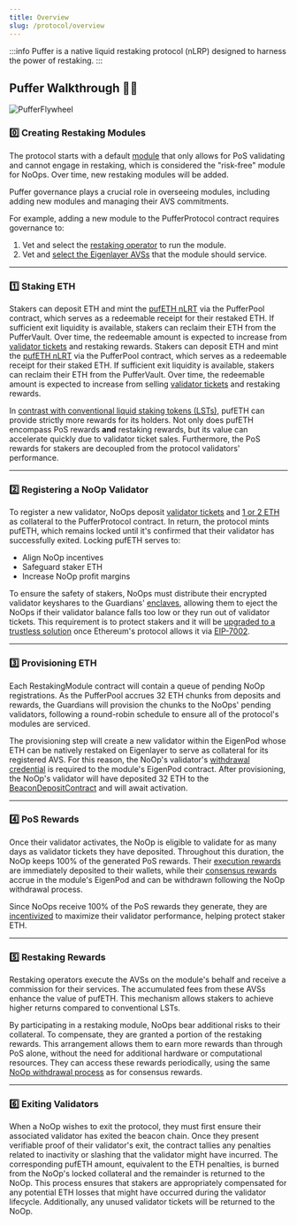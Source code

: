 ```yaml
---
title: Overview
slug: /protocol/overview
---
```


:::info 
Puffer is a native liquid restaking protocol (nLRP) designed to harness the power of restaking.
:::


## Puffer Walkthrough 👩‍🏫

<div style={{textAlign: 'center'}}>

![PufferFlywheel](/img/PufferProtocol.png)
</div>

### 0️⃣ Creating Restaking Modules
The protocol starts with a default [module](/protocol/restaking-modules#puffer-modules-) that only allows for PoS validating and cannot engage in restaking, which is considered the "risk-free" module for NoOps. Over time, new restaking modules will be added.

Puffer governance plays a crucial role in overseeing modules, including adding new modules and managing their AVS commitments.

For example, adding a new module to the PufferProtocol contract requires governance to:
1. Vet and select the [restaking operator](/protocol/restaking-modules#restricting-reops) to run the module.
2. Vet and [select the Eigenlayer AVSs](/protocol/restaking-modules#restricting-avss) that the module should service.

---
### 1️⃣ Staking ETH  
Stakers can deposit ETH and mint the [pufETH nLRT](/protocol/nlrt#pufeth) via the PufferPool contract, which serves as a redeemable receipt for their restaked ETH. If sufficient exit liquidity is available, stakers can reclaim their ETH from the PufferVault. Over time, the redeemable amount is expected to increase from [validator tickets](/protocol/validator-tickets) and restaking rewards.
Stakers can deposit ETH and mint the [pufETH nLRT](/protocol/nlrt#pufeth) via the PufferPool contract, which serves as a redeemable receipt for their staked ETH. If sufficient exit liquidity is available, stakers can reclaim their ETH from the PufferVault. Over time, the redeemable amount is expected to increase from selling [validator tickets](/protocol/validator-tickets) and restaking rewards.

In [contrast with conventional liquid staking tokens (LSTs)](/protocol/nlrt#what-is-an-lst), pufETH can provide strictly more rewards for its holders. Not only does pufETH encompass PoS rewards **and** restaking rewards, but its value can accelerate quickly due to validator ticket sales. Furthermore, the PoS rewards for stakers are decoupled from the protocol validators' performance.

---
### 2️⃣ Registering a NoOp Validator
To register a new validator, NoOps deposit [validator tickets](/protocol/validator-tickets) and [1 or 2 ETH](/reference/faq#%EF%B8%8F-how-many-eth-do-i-need-to-run-a-puffer-node) as collateral to the PufferProtocol contract. In return, the protocol mints pufETH, which remains locked until it's confirmed that their validator has successfully exited. Locking pufETH serves to:
- Align NoOp incentives
- Safeguard staker ETH
- Increase NoOp profit margins

To ensure the safety of stakers, NoOps must distribute their encrypted validator keyshares to the Guardians' [enclaves](/reference/glossary#enclave), allowing them to eject the NoOps if their validator balance falls too low or they run out of validator tickets. This requirement is to protect stakers and it will be [upgraded to a trustless solution](/protocol/guardians#roadmap-to-decentralization) once Ethereum's protocol allows it via [EIP-7002](https://eips.ethereum.org/EIPS/eip-7002). 

---
### 3️⃣ Provisioning ETH
Each RestakingModule contract will contain a queue of pending NoOp registrations. As the PufferPool accrues 32 ETH chunks from deposits and rewards, the Guardians will provision the chunks to the NoOps' pending validators, following a round-robin schedule to ensure all of the protocol's modules are serviced.

The provisioning step will create a new validator within the EigenPod whose ETH can be natively restaked on Eigenlayer to serve as collateral for its registered AVS. For this reason, the NoOp's validator's [withdrawal credential](/reference/glossary#withdrawal-credentials) is required to the module's EigenPod contract. After provisioning, the NoOp's validator will have deposited 32 ETH to the [BeaconDepositContract](https://etherscan.io/address/0x00000000219ab540356cBB839Cbe05303d7705Fa) and will await activation.

---
### 4️⃣ PoS Rewards 
Once their validator activates, the NoOp is eligible to validate for as many days as validator tickets they have deposited. Throughout this duration, the NoOp keeps 100% of the generated PoS rewards. Their [execution rewards](/reference/glossary#execution-rewards) are immediately deposited to their wallets, while their [consensus rewards](/reference/glossary#consensus-rewards) accrue in the module's EigenPod and can be withdrawn following the NoOp withdrawal process.

Since NoOps receive 100% of the PoS rewards they generate, they are [incentivized](/protocol/validator-tickets#why--noop-incentives) to maximize their validator performance, helping protect staker ETH. 

---

### 5️⃣ Restaking Rewards 
Restaking operators execute the AVSs on the module's behalf and receive a commission for their services. The accumulated fees from these AVSs enhance the value of pufETH. This mechanism allows stakers to achieve higher returns compared to conventional LSTs.

By participating in a restaking module, NoOps bear additional risks to their collateral. To compensate, they are granted a portion of the restaking rewards. This arrangement allows them to earn more rewards than through PoS alone, without the need for additional hardware or computational resources. They can access these rewards periodically, using the same [NoOp withdrawal process](/nodes/rewards) as for consensus rewards.

---
### ️6️⃣ Exiting Validators
When a NoOp wishes to exit the protocol, they must first ensure their associated validator has exited the beacon chain. Once they present verifiable proof of their validator's exit, the contract tallies any penalties related to inactivity or slashing that the validator might have incurred. The corresponding pufETH amount, equivalent to the ETH penalties, is burned from the NoOp's locked collateral and the remainder is returned to the NoOp. This process ensures that stakers are appropriately compensated for any potential ETH losses that might have occurred during the validator lifecycle. Additionally, any unused validator tickets will be returned to the NoOp.